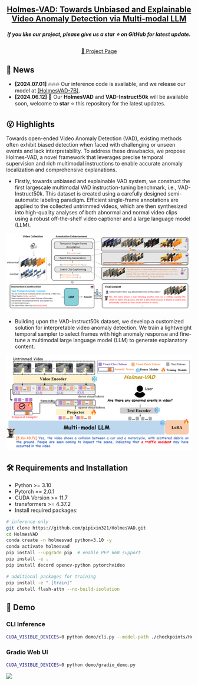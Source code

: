 <div align="center">

<h2 align="center"> <a href="https://arxiv.org/abs/2406.12235">Holmes-VAD: Towards Unbiased and Explainable
Video Anomaly Detection via Multi-modal LLM</a></h2>
<h5 align="center"> If you like our project, please give us a star ⭐ on GitHub for latest update.  </h2>

[🎨 Project Page](https://holmesvad.github.io/)

</div>

## 📰 News
* **[2024.07.01]** 🔥🔥🔥 Our inference code is available, and we release our model at [[HolmesVAD-7B]](https://huggingface.co/ppxin321/HolmesVAD-7B).
* **[2024.06.12]** 👀 Our **HolmesVAD** and **VAD-Instruct50k** will be available soon, welcome to **star** ⭐ this repository for the latest updates.


## 😮 Highlights
Towards open-ended Video Anomaly Detection (VAD), existing methods often exhibit biased detection when faced with challenging or unseen events and lack interpretability. To address these drawbacks, we propose Holmes-VAD, a novel framework that leverages precise temporal supervision and rich multimodal instructions to enable accurate anomaly localization and comprehensive explanations.
- Firstly, towards unbiased and explainable VAD system, we construct the first largescale multimodal VAD instruction-tuning benchmark, i.e., VAD-Instruct50k. This dataset is created using a carefully designed semi-automatic labeling paradigm. Efficient single-frame annotations are applied to the collected untrimmed videos, which are then synthesized into high-quality analyses of both abnormal and normal video clips using a robust off-the-shelf video captioner and a large language model (LLM). 
<!-- Model Image-->
<section class="hero teaser">
  <div class="container is-max-desktop">
    <div class="hero-body">
      <img src="assets/data_engine.png" alt="MY ALT TEXT"/>
    </div>
  </div>
</section>
<!-- End Model Image -->

- Building upon the VAD-Instruct50k dataset, we develop a customized solution for interpretable video anomaly detection. We train a lightweight temporal sampler to select frames with high anomaly response and fine-tune a multimodal large language model (LLM) to generate explanatory content.
<!-- Model Image-->
<section class="hero teaser">
  <div class="container is-max-desktop">
    <div class="hero-body">
      <img src="assets/framework.png" alt="MY ALT TEXT"/>
    </div>
  </div>
</section>
<!-- End Model Image -->


## 🛠️ Requirements and Installation
* Python >= 3.10
* Pytorch == 2.0.1
* CUDA Version >= 11.7
* transformers >= 4.37.2
* Install required packages:

```bash
# inference only
git clone https://github.com/pipixin321/HolmesVAD.git
cd HolmesVAD
conda create -n holmesvad python=3.10 -y
conda activate holmesvad
pip install --upgrade pip  # enable PEP 660 support
pip install -e .
pip install decord opencv-python pytorchvideo
```

```bash
# additional packages for training
pip install -e ".[train]"
pip install flash-attn --no-build-isolation
```

## 🤗 Demo

### CLI Inference

```bash
CUDA_VISIBLE_DEVICES=0 python demo/cli.py --model-path ./checkpoints/HolmesVAD-7B --file ./demo/examples/vad/RoadAccidents133_x264_270_451.mp4
```

### Gradio Web UI

```bash
CUDA_VISIBLE_DEVICES=0 python demo/gradio_demo.py
```
<img src="assets/demo.gif" />

